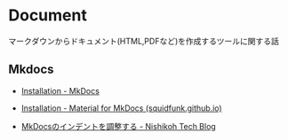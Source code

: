 # Document

マークダウンからドキュメント(HTML,PDFなど)を作成するツールに関する話

## Mkdocs

- [Installation - MkDocs](https://www.mkdocs.org/user-guide/installation/)

- [Installation - Material for MkDocs (squidfunk.github.io)](https://squidfunk.github.io/mkdocs-material/getting-started/)

- [MkDocsのインデントを調整する - Nishikoh Tech Blog](https://nishikoh.github.io/article/mkdocs-indent/)

## 